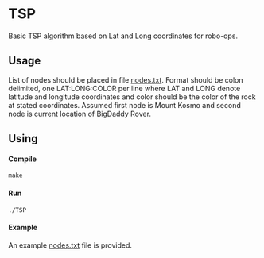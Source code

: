 # TSP
Basic TSP algorithm based on Lat and Long coordinates for robo-ops.

## Usage
List of nodes should be placed in file [nodes.txt](/nodes.txt).
Format should be colon delimited, one LAT:LONG:COLOR per line where LAT and LONG denote latitude and longitude coordinates and color should be the color of the rock at stated coordinates. 
Assumed first node is Mount Kosmo and second node is current location of BigDaddy Rover.

## Using

#### Compile
```
make
```

#### Run
```
./TSP
```

#### Example
An example [nodes.txt](/nodes.txt) file is provided.
